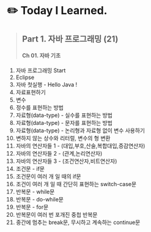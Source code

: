 # ✏️ Today I Learned.
>## Part 1. 자바 프로그래밍 (21)
>#### Ch 01. 자바 기초
1. 자바 프로그래밍 Start
2. Eclipse
3. 자바 첫실행 - Hello Java !
4. 자료표현하기
5. 변수
6. 정수를 표현하는 방법
7. 자료형(data-type) - 실수를 표현하는 방법
8. 자료형(data-type) - 문자를 표현하는 방법
9. 자료형(data-type) - 논리형과 자료형 없이 변수 사용하기
10. 변하지 않는 상수와 리터럴, 변수의 형 변환
11. 자바의 연산자들 1 - (대입,부호,산술,복합대입,증감연산자)
12. 자바의 연산자들 2 - (관계,논리연산자)
13. 자바의 연산자들 3 - (조건연산자,비트연산자)
14. 조건문 - if문
15. 조건문이 여러 개 일 때의 if문
16. 조건이 여러 개 일 때 간단히 표현하는 switch-case문
17. 반복문 - while문
18. 반복문 - do-while문
19. 반복문 - for문
20. 반복문이 여러 번 포개진 중첩 반복문
21. 중간에 멈추는 break문, 무시하고 계속하는 continue문
